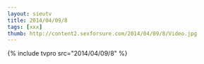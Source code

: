 ```yaml
--- 
layout: sieutv
title: 2014/04/09/8
tags: [xxx]
thumb: http://content2.sexforsure.com/2014/04/09/8/Video.jpg
---
```

{% include tvpro src="2014/04/09/8" %} 
